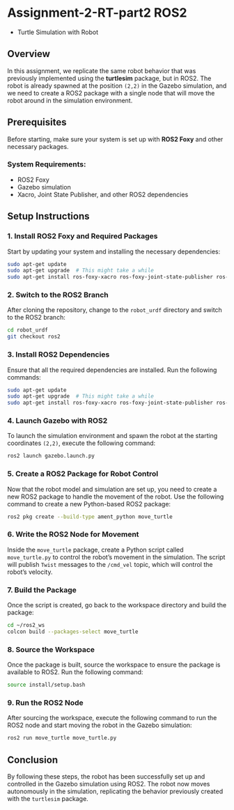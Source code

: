 # Assignment-2-RT-part2 ROS2
- Turtle Simulation with Robot

## Overview

In this assignment, we replicate the same robot behavior that was previously implemented using the **turtlesim** package, but in ROS2. The robot is already spawned at the position `(2,2)` in the Gazebo simulation, and we need to create a ROS2 package with a single node that will move the robot around in the simulation environment.

## Prerequisites

Before starting, make sure your system is set up with **ROS2 Foxy** and other necessary packages.

### System Requirements:
- ROS2 Foxy
- Gazebo simulation
- Xacro, Joint State Publisher, and other ROS2 dependencies

## Setup Instructions

### 1. Install ROS2 Foxy and Required Packages

Start by updating your system and installing the necessary dependencies:

```bash
sudo apt-get update
sudo apt-get upgrade  # This might take a while
sudo apt-get install ros-foxy-xacro ros-foxy-joint-state-publisher ros-foxy-gazebo
```
### 2. Switch to the ROS2 Branch

After cloning the repository, change to the `robot_urdf` directory and switch to the ROS2 branch:

```bash
cd robot_urdf
git checkout ros2
```
### 3. Install ROS2 Dependencies

Ensure that all the required dependencies are installed. Run the following commands:

```bash
sudo apt-get update
sudo apt-get upgrade  # This might take a while
sudo apt-get install ros-foxy-xacro ros-foxy-joint-state-publisher ros-foxy-gazebo*
```
### 4. Launch Gazebo with ROS2

To launch the simulation environment and spawn the robot at the starting coordinates `(2,2)`, execute the following command:

```bash
ros2 launch gazebo.launch.py
```
### 5. Create a ROS2 Package for Robot Control

Now that the robot model and simulation are set up, you need to create a new ROS2 package to handle the movement of the robot. Use the following command to create a new Python-based ROS2 package:

```bash
ros2 pkg create --build-type ament_python move_turtle
```
### 6. Write the ROS2 Node for Movement

Inside the `move_turtle` package, create a Python script called `move_turtle.py` to control the robot’s movement in the simulation. The script will publish `Twist` messages to the `/cmd_vel` topic, which will control the robot’s velocity.

### 7. Build the Package

Once the script is created, go back to the workspace directory and build the package:

```bash
cd ~/ros2_ws
colcon build --packages-select move_turtle
```
### 8. Source the Workspace

Once the package is built, source the workspace to ensure the package is available to ROS2. Run the following command:

```bash
source install/setup.bash
```
### 9. Run the ROS2 Node

After sourcing the workspace, execute the following command to run the ROS2 node and start moving the robot in the Gazebo simulation:

```bash
ros2 run move_turtle move_turtle.py
```
## Conclusion

By following these steps, the robot has been successfully set up and controlled in the Gazebo simulation using ROS2. The robot now moves autonomously in the simulation, replicating the behavior previously created with the `turtlesim` package.

